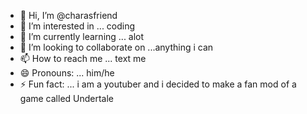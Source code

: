 - 👋 Hi, I’m @charasfriend 
- 👀 I’m interested in ...  coding  
- 🌱 I’m currently learning ... alot
- 💞️ I’m looking to collaborate on ...anything i can
- 📫 How to reach me ... text me
- 😄 Pronouns: ... him/he
- ⚡ Fun fact: ... i am a youtuber and i decided to make a fan mod of a game called Undertale

<!---
charasfriend/charasfriend is a ✨ special ✨ repository because its `README.md` (this file) appears on your GitHub profile.
You can click the Preview link to take a look at your changes.
--->
